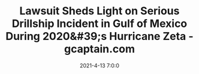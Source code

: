 ---
"title": "Lawsuit Sheds Light on Serious Drillship Incident in Gulf of Mexico During 2020&amp;#39;s Hurricane Zeta - gcaptain.com"
"date": "2021-4-13 7:0:0"
"feed_name": "GOOGLENEWSDRILLING"
"feed_website": "https://news.google.com/search?q=drilling%2Bincident&hl=en-US&gl=US&ceid=US:en"
"feed_rss": "https://news.google.com/rss/search?q=drilling%2Bincident&hl=en-US&gl=US&ceid=US:en"
"link": "https://gcaptain.com/deepwater-asgard-incident-gulf-of-mexico-hurricane-zeta/"
"file": "_posts/2021-1-1-8fc43a5683dcd98180ab7574b172b217ccd95925.md"
"accident": "1"
"drilling": "0"
"dead": "0"
"injured": "0"
---